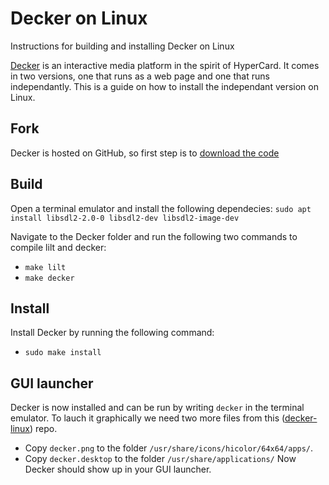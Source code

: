 # Decker on Linux
 Instructions for building and installing Decker on Linux

 [Decker](https://beyondloom.com/decker/index.html) is an interactive media platform in the spirit of HyperCard. It comes in two versions, one that runs as a web page and one that runs independantly. This is a guide on how to install the independant version on Linux.

 ## Fork
Decker is hosted on GitHub, so first step is to [download the code](https://github.com/JohnEarnest/Decker)

 ## Build
 Open a terminal emulator and install the following dependecies:
`sudo apt install libsdl2-2.0-0 libsdl2-dev libsdl2-image-dev`

 Navigate to the Decker folder and run the following two commands to compile lilt and decker:
  * `make lilt`
  * `make decker`
 
 ## Install
 Install Decker by running the following command:
*  `sudo make install`

 ## GUI launcher
Decker is now installed and can be run by writing `decker` in the terminal emulator. To lauch it graphically we need two more files from this ([decker-linux](https://github.com/1jss/decker-linux)) repo.
* Copy `decker.png` to the folder `/usr/share/icons/hicolor/64x64/apps/`.
* Copy `decker.desktop` to the folder `/usr/share/applications/`
Now Decker should show up in your GUI launcher.
